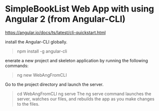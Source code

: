 
# SimpleBookList Web App with using Angular 2 (from Angular-CLI)

https://angular.io/docs/ts/latest/cli-quickstart.html

install the Angular-CLI globally.
> npm install -g angular-cli

enerate a new project and skeleton application by running the following commands:
> ng new WebAngFromCLI

Go to the project directory and launch the server.
> cd WebAngFromCLI
> ng serve
The ng serve command launches the server, watches our files, 
and rebuilds the app as you make changes to the files.